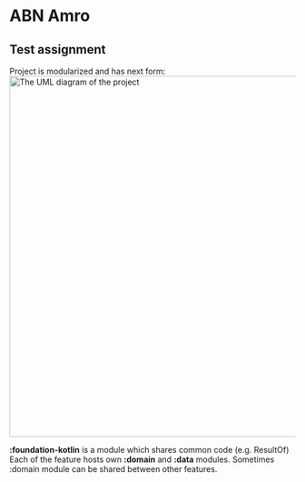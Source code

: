 # ABN Amro

## Test assignment
Project is modularized and has next form: 
<img width="635" alt="The UML diagram of the project" src="https://github.com/user-attachments/assets/3aa898f3-8c0a-47ae-9e24-40c1b0529bf0" />

**:foundation-kotlin** is a module which shares common code (e.g. ResultOf)
Each of the feature hosts own **:domain** and **:data** modules. Sometimes :domain module can be shared between other features. 
